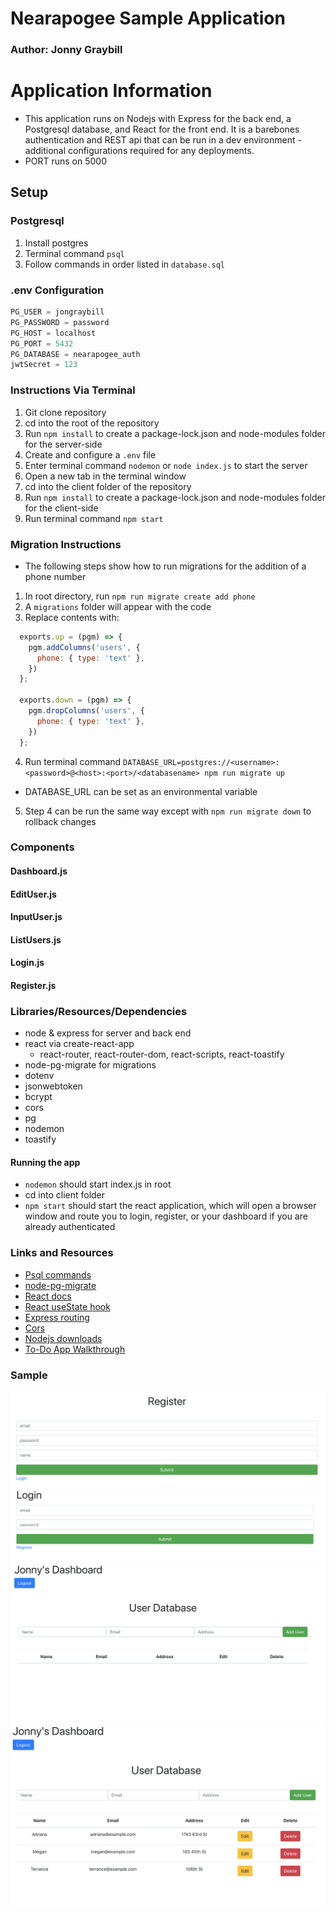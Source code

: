 # Nearapogee Sample Application

### Author: Jonny Graybill

# Application Information
* This application runs on Nodejs with Express for the back end, a Postgresql database, and React for the front end. It is a barebones authentication and REST api that can be run in a dev environment - additional configurations required for any deployments.
* PORT runs on 5000

## Setup

### Postgresql
1. Install postgres
2. Terminal command `psql`
3. Follow commands in order listed in `database.sql`

### .env Configuration
```javascript
PG_USER = jongraybill
PG_PASSWORD = password
PG_HOST = localhost
PG_PORT = 5432
PG_DATABASE = nearapogee_auth
jwtSecret = 123
```

### Instructions Via Terminal
1. Git clone repository
2. cd into the root of the repository
3. Run `npm install` to create a package-lock.json and node-modules folder for the server-side
4. Create and configure a `.env` file
5. Enter terminal command `nodemon` or `node index.js` to start the server
6. Open a new tab in the terminal window
7. cd into the client folder of the repository
8. Run `npm install` to create a package-lock.json and node-modules folder for the client-side
9. Run terminal command `npm start`

### Migration Instructions
* The following steps show how to run migrations for the addition of a phone number
1. In root directory, run `npm run migrate create add phone`
2. A `migrations` folder will appear with the code
3. Replace contents with:
```javascript
  exports.up = (pgm) => {
    pgm.addColumns('users', {
      phone: { type: 'text' },
    })
  };

  exports.down = (pgm) => {
    pgm.dropColumns('users', {
      phone: { type: 'text' },
    })
  };
```
4. Run terminal command `DATABASE_URL=postgres://<username>:<password>@<host>:<port>/<databasename> npm run migrate up`
 * DATABASE_URL can be set as an environmental variable 
5. Step 4 can be run the same way except with `npm run migrate down` to rollback changes

### Components
#### Dashboard.js
#### EditUser.js
#### InputUser.js
#### ListUsers.js
#### Login.js
#### Register.js

### Libraries/Resources/Dependencies
* node & express for server and back end
* react via create-react-app
  * react-router, react-router-dom, react-scripts, react-toastify
* node-pg-migrate for migrations
* dotenv
* jsonwebtoken
* bcrypt
* cors
* pg
* nodemon
* toastify

#### Running the app
* `nodemon` should start index.js in root
* cd into client folder
* `npm start` should start the react application, which will open a browser window and route you to login, register, or your dashboard if you are already authenticated

### Links and Resources
* [Psql commands](http://postgresguide.com/utilities/psql.html)
* [node-pg-migrate](https://github.com/salsita/node-pg-migrate/tree/5d5e040f423f887030b3dfef63848ccedfca3544)
* [React docs](https://reactjs.org/docs/getting-started.html)
* [React useState hook](https://reactjs.org/docs/hooks-state.html)
* [Express routing](https://expressjs.com/en/guide/routing.html)
* [Cors](https://developer.mozilla.org/en-US/docs/Web/HTTP/CORS)
* [Nodejs downloads](https://nodejs.org/en/)
* [To-Do App Walkthrough](https://www.youtube.com/watch?v=ldYcgPKEZC8)

### Sample
![Register](./assets/image1.png)
![Login](./assets/image2.png)
![Empty Dashboard](./assets/image3.png)
![Dashboard With Content](./assets/image4.png)